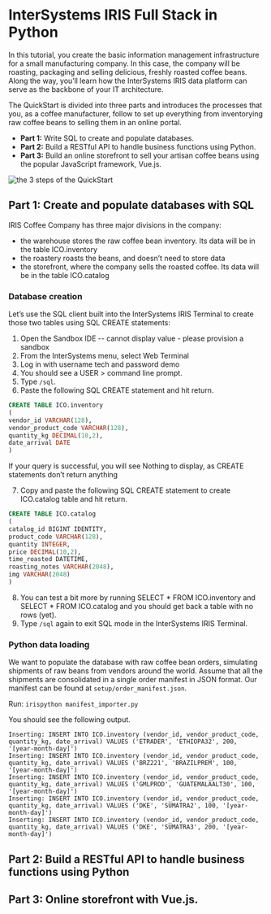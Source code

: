 # InterSystems IRIS Full Stack in **Python**

In this tutorial, you create the basic information management infrastructure for a small manufacturing company. In this case, the company will be roasting, packaging and selling delicious, freshly roasted coffee beans. Along the way, you’ll learn how the InterSystems IRIS data platform can serve as the backbone of your IT architecture.

The QuickStart is divided into three parts and introduces the processes that you, as a coffee manufacturer, follow to set up everything from inventorying raw coffee beans to selling them in an online portal.

- **Part 1:** Write SQL to create and populate databases.
- **Part 2:** Build a RESTful API to handle business functions using Python.
- **Part 3:** Build an online storefront to sell your artisan coffee beans using the popular JavaScript framework, Vue.js.

![the 3 steps of the QuickStart](https://gettingstarted.intersystems.com/wp-content/uploads/2021/03/IrisCoffee-Sketch1-01.png)

## Part 1: Create and populate databases with SQL

IRIS Coffee Company has three major divisions in the company:

- the warehouse stores the raw coffee bean inventory. Its data will be in the table ICO.inventory
- the roastery roasts the beans, and doesn’t need to store data
- the storefront, where the company sells the roasted coffee. Its data will be in the table ICO.catalog

### Database creation

Let’s use the SQL client built into the InterSystems IRIS Terminal to create those two tables using SQL CREATE statements:

1. Open the Sandbox IDE -- cannot display value - please provision a sandbox
2. From the InterSystems menu, select Web Terminal
3. Log in with username tech and password demo
4. You should see a USER > command line prompt.
5. Type `/sql`.
6. Paste the following SQL CREATE statement and hit return.

 ```sql
 CREATE TABLE ICO.inventory
 (
 vendor_id VARCHAR(128),
 vendor_product_code VARCHAR(128),
 quantity_kg DECIMAL(10,2),
 date_arrival DATE
 )
 ```

If your query is successful, you will see Nothing to display, as CREATE statements don’t return anything

7. Copy and paste the following SQL CREATE statement to create ICO.catalog table and hit return.

```sql
CREATE TABLE ICO.catalog
(
catalog_id BIGINT IDENTITY,
product_code VARCHAR(128),
quantity INTEGER,
price DECIMAL(10,2),
time_roasted DATETIME,
roasting_notes VARCHAR(2048),
img VARCHAR(2048)
)
```

8. You can test a bit more by running SELECT * FROM ICO.inventory and SELECT * FROM ICO.catalog and you should get back a table with no rows (yet).
9. Type `/sql` again to exit SQL mode in the InterSystems IRIS Terminal.

### Python data loading

We want to populate the database with raw coffee bean orders, simulating shipments of raw beans from vendors around the world. Assume that all the shipments are consolidated in a single order manifest in JSON format.
Our manifest can be found at `setup/order_manifest.json`.

Run: `irispython manifest_importer.py`

You should see the following output.

```
Inserting: INSERT INTO ICO.inventory (vendor_id, vendor_product_code, quantity_kg, date_arrival) VALUES ('ETRADER', 'ETHIOPA32', 200, '[year-month-day]')
Inserting: INSERT INTO ICO.inventory (vendor_id, vendor_product_code, quantity_kg, date_arrival) VALUES ('BRZ221', 'BRAZILPREM', 100, '[year-month-day]')
Inserting: INSERT INTO ICO.inventory (vendor_id, vendor_product_code, quantity_kg, date_arrival) VALUES ('GMLPROD', 'GUATEMALAALT30', 100, '[year-month-day]')
Inserting: INSERT INTO ICO.inventory (vendor_id, vendor_product_code, quantity_kg, date_arrival) VALUES ('DKE', 'SUMATRA2', 100, '[year-month-day]')
Inserting: INSERT INTO ICO.inventory (vendor_id, vendor_product_code, quantity_kg, date_arrival) VALUES ('DKE', 'SUMATRA3', 200, '[year-month-day]')
```

## Part 2: Build a RESTful API to handle business functions using Python


## Part 3: Online storefront with Vue.js.